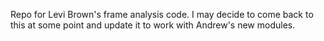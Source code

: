 Repo for Levi Brown's frame analysis code.
I may decide to come back to this at some point and update it to work 
with Andrew's new modules.
